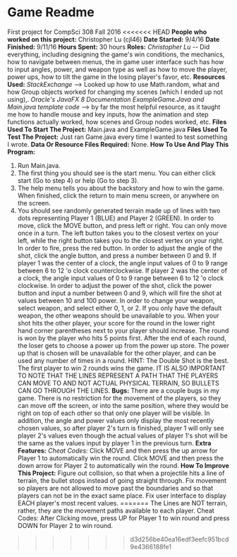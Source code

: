 Game Readme
============
First project for CompSci 308 Fall 2016
<<<<<<< HEAD
**People who worked on this project:** Christopher Lu (cjl46)
**Date Started:** 9/4/16
**Date Finished:** 9/11/16
**Hours Spent:** 30 hours
**Roles:**
		*Christopher Lu*  -- Did everything, including designing the game's win conditions, the mechanics, how to navigate between  menus, the in game user interface such has how to input angles, power, and weapon type as well as how to move the player, power ups, how to tilt the game in the losing player's favor, etc.
**Resources Used:** 
*StackExchange* --> Looked up how to use Math.random, what and how Group objects worked for changing my scenes (which I ended up not using),.
*Oracle's JavaFX 8 Documentation*
*ExampleGame.Java and Main.java template code* --> by far the most helpful resource, as it taught me how to handle mouse and key inputs, how the animation and step functions actually worked, how scenes and Group nodes worked, etc.
**Files Used To Start The Project:** Main.java and ExampleGame.java
**Files Used To Test The Project:** Just ran Game.java every time I wanted to test something I wrote.
**Data Or Resource Files Required:** None.
**How To Use And Play This Program:** 
1. Run Main.java. 
2. The first thing you should see is the start menu. You can either click start (Go to step 4) or help (Go to step 3).
3. The help menu tells you about the backstory and how to win the game. When finished, click the return to main menu screen, or anywhere on the screen.
4. You should see randomly generated terrain made up of lines with two dots representing Player 1 (BLUE) and Player 2 (GREEN). In order to move, click the MOVE button, and press left or right. You can only move once in a turn. The left button takes you to the closest vertex on your left, while the right button takes you to the closest vertex on your right. In order to fire, press the red button. In order to adjust the angle of the shot, click the angle button, and press a number between 0 and 9. If player 1 was the center of a clock, the angle input values of 0 to 9 range between 6 to 12 'o clock counterclockwise. If player 2 was the center of a clock, the angle input values of 0 to 9 range between 6 to 12 'o clock clockwise. In order to adjust the power of the shot, click the power button and input a number between 0 and 9, which will fire the shot at values between 10 and 100 power. In order to change your weapon, select weapon, and select either 0, 1, or 2. If you only have the default weapon, the other weapons should be unavailable to you.
When your shot hits the other player, your score for the round in the lower right hand corner parentheses next to your player should increase. The round is won by the player who hits 5 points first.  After the end of each round, the loser gets to choose a power up from the power up store. The power up that is chosen will be unavailable for the other player, and can be used any number of times in a round. HINT: The Double Shot is the best. The first player to win 2 rounds wins the game. IT IS ALSO IMPORTANT TO NOTE THAT THE LINES REPRESENT A PATH THAT THE PLAYERS CAN MOVE TO AND NOT ACTUAL PHYSICAL TERRAIN, SO BULLETS CAN GO THROUGH THE LINES.
**Bugs:** There are a couple bugs in my game. There is no restriction for the movement of the players, so they can move off the screen, or into the same position, where they would be right on top of each other so that only one player will be visible. In addition, the angle and power values only display the most recently chosen values, so after player 2's turn is finished, player 1 will only see player 2's values even though the actual values of player 1's shot will be the same as the values input by player 1 in the previous turn. 
**Extra Features:** 
*Cheat Codes:* Click MOVE and then press the up arrow for Player 1 to automatically win the round. Click MOVE and then press the down arrow for Player 2 to automatically win the round.
**How To Improve This Project:** Figure out collision, so that when a projectile hits a line of terrain, the bullet stops instead of going straight through. Fix movement so players are not allowed to move past the boundaries and so that players can not be in the exact same place. Fix user interface to display EACH player's most recent values.
=======
The Lines are NOT terrain, rather, they are the movement paths available to each player.
Cheat Codes: After Clicking move, press UP for Player 1 to win round and press DOWN 
for Player 2 to win round.
>>>>>>> d3d256be40ea16edf3eefc951bcd9e4366188fe1
